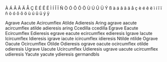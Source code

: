 À Á Â Ã Ä Å Ç È É Ê Ë Ì Í Î Ï Ñ Ò Ó Ô Õ Ö Ù Ú Û Ü Ý ß à á â ã ä å ç è é ê ë ì í î ï ñ ò ó ô õ ö ù ú û ü ý ÿ

Agrave Aacute Acircumflex Atilde Adieresis Aring
agrave aacute acircumflex atilde adieresis aring
Ccedilla
ccedilla
Egrave Eacute Ecircumflex Edieresis
egrave eacute ecircumflex edieresis
Igrave Iacute Icircumflex Idieresis
igrave iacute icircumflex idieresis
Ntilde
ntilde
Ograve Oacute Ocircumflex Otilde Odieresis
ograve oacute ocircumflex otilde odieresis
Ugrave Uacute Ucircumflex Udieresis ugrave
uacute ucircumflex udieresis
Yacute
yacute ydieresis
germandbls
